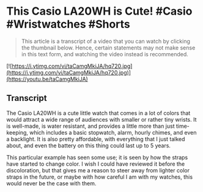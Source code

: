 # This Casio LA20WH is Cute! #Casio #Wristwatches #Shorts

> This article is a transcript of a video that you can watch by clicking the thumbnail below. Hence, certain statements may not make sense in this text form, and watching the video instead is recommended.

[![https://i.ytimg.com/vi/taCamgMkiJA/hq720.jpg](https://i.ytimg.com/vi/taCamgMkiJA/hq720.jpg)](https://youtu.be/taCamgMkiJA)

## Transcript

The Casio LA20WH is a cute little watch that comes in a lot of colors that would attract a wide range of audiences with smaller or rather tiny wrists. It is well-made, is water resistant, and provides a little more than just time-keeping, which includes a basic stopwatch, alarm, hourly chimes, and even a backlight. It is also pretty affordable, with everything that I just talked about, and even the battery on this thing could last up to 5 years.

This particular example has seen some use; it is seen by how the straps have started to change color. I wish I could have reviewed it before the discoloration, but that gives me a reason to steer away from lighter color straps in the future, or maybe with how careful I am with my watches, this would never be the case with them.
